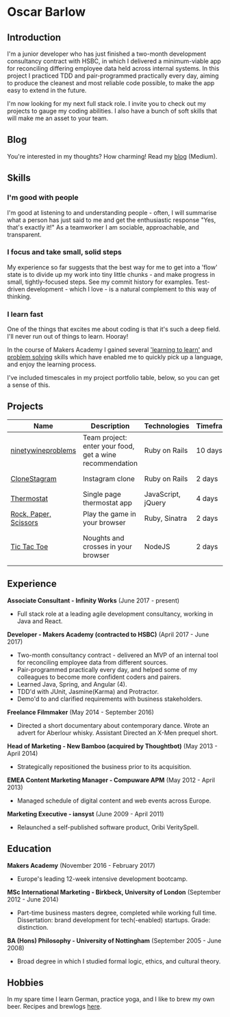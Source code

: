 # Oscar Barlow

## Introduction
I'm a junior developer who has just finished a two-month development consultancy contract with HSBC, in which I delivered a minimum-viable app for reconciling differing employee data held across internal systems. In this project I practiced TDD and pair-programmed practically every day, aiming to produce the cleanest and most reliable code possible, to make the app easy to extend in the future.

I'm now looking for my next full stack role. I invite you to check out my projects to gauge my coding abilities. I also have a bunch of soft skills that will make me an asset to your team.

## Blog
You're interested in my thoughts? How charming! Read my [blog](https://medium.com/@oscarbarlow) (Medium).

## Skills

### I'm good with people
I'm good at listening to and understanding people - often, I will summarise what a person has just said to me and get the enthusiastic response "Yes, that's exactly it!" As a teamworker I am sociable, approachable, and transparent.

### I focus and take small, solid steps
My experience so far suggests that the best way for me to get into a 'flow' state is to divide up my work into tiny little chunks - and make progress in small, tightly-focused steps. See my commit history for examples. Test-driven development - which I love - is a natural complement to this way of thinking.

### I learn fast
One of the things that excites me about coding is that it's such a deep field. I'll never run out of things to learn. Hooray!

In the course of Makers Academy I gained several ['learning to learn'](https://medium.com/@oscarbarlow/5-things-i-learned-in-the-first-half-of-makers-academy-7a51c67a6524#.jyn29mhm0) and [problem solving](https://medium.com/@oscarbarlow/my-coding-tools-so-far-5dbaaceb7007#.vej9ky8h1) skills which have enabled me to quickly pick up a language, and enjoy the learning process.

I've included timescales in my project portfolio table, below, so you can get a sense of this.

## Projects

| Name | Description | Technologies | Timeframe | Testing |
| --- | --- | --- | --- | --- |
| [ninetywineproblems](https://github.com/jimmygoldshine/Ninetywine-problems) | Team project: enter your food, get a wine recommendation | Ruby on Rails | 10 days | RSpec & Capybara |
| [CloneStagram](https://github.com/oscar-barlow/instagram-challenge) | Instagram clone | Ruby on Rails | 2 days | RSpec, Capybara |
| [Thermostat](https://github.com/oscar-barlow/thermostat) | Single page thermostat app | JavaScript, jQuery | 4 days | Jasmine |
| [Rock, Paper, Scissors](https://github.com/oscar-barlow/rps-challenge/) | Play the game in your browser | Ruby, Sinatra | 2 days | RSpec & Capybara |
| [Tic Tac Toe](https://github.com/oscar-barlow/tic-tac-toe) | Noughts and crosses in your browser| NodeJS | 2 days | Mocha, Chai, simple-mock |

## Experience

**Associate Consultant - Infinity Works** (June 2017 - present)
* Full stack role at a leading agile development consultancy, working in Java
  and React.

**Developer - Makers Academy (contracted to HSBC)** (April 2017 - June 2017)

* Two-month consultancy contract - delivered an MVP of an internal tool for reconciling employee data from different sources.
* Pair-programmed practically every day, and helped some of my colleagues to become more confident coders and pairers.
* Learned Java, Spring, and Angular (4).
* TDD'd with JUnit, Jasmine(Karma) and Protractor.
* Demo'd to and clarified requirements with business stakeholders.


**Freelance Filmmaker** (May 2014 - September 2016)

* Directed a short documentary about contemporary dance. Wrote an advert for Aberlour whisky. Assistant Directed an X-Men prequel short.

**Head of Marketing - New Bamboo (acquired by Thoughtbot)** (May 2013 - April 2014)

* Strategically repositioned the business prior to its acquisition.

**EMEA Content Marketing Manager - Compuware APM** (May 2012 - April 2013)

* Managed schedule of digital content and web events across Europe.

**Marketing Executive - iansyst** (June 2009 - April 2011)

* Relaunched a self-published software product, Oribi VeritySpell.

## Education
**Makers Academy** (November 2016 - February 2017)

* Europe's leading 12-week intensive development bootcamp.

**MSc International Marketing - Birkbeck, University of London** (September 2012 - June 2014)

* Part-time business masters degree, completed while working full time. Dissertation: brand development for tech(-enabled) startups. Grade: distinction.

**BA (Hons) Philosophy - University of Nottingham** (September 2005 - June 2008)

* Broad degree in which I studied formal logic, ethics, and cultural theory.

## Hobbies
In my spare time I learn German, practice yoga, and I like to brew my own beer. Recipes and brewlogs [here](http://www.brewersfriend.com/homebrew/brewer/70943/oscar-barlow).
